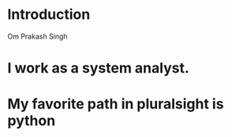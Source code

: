 # Introduction
Om Prakash Singh

# I work as a system analyst.

# My favorite path in pluralsight is python

